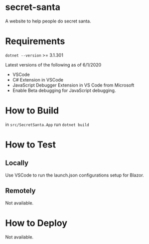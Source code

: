 # secret-santa
A website to help people do secret santa.

# Requirements
`dotnet --version` >= 3.1.301

Latest versions of the following as of 6/1/2020
* VSCode
* C# Extension in VSCode
* JavaScript Debugger Extension in VS Code from Microsoft 
* Enable Beta debugging for JavaScript debugging.

# How to Build
in `src/SecretSanta.App` run `dotnet build`

# How to Test
## Locally
Use VSCode to run the launch.json configurations setup for Blazor.

## Remotely
Not available.

# How to Deploy
Not available.
